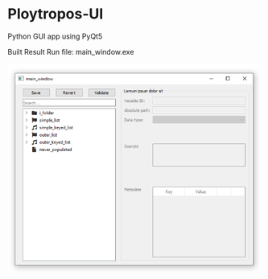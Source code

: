 # Ploytropos-UI
Python GUI app using PyQt5

Built Result Run file: main_window.exe

<img src="https://github.com/artur-master/Ploytropos-UI/blob/master/main_window.png" />
